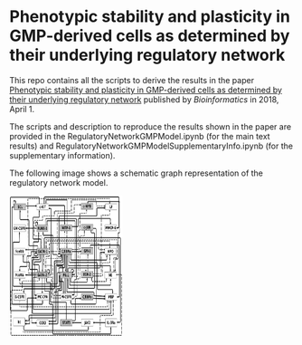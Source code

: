# Phenotypic stability and plasticity in GMP-derived cells as determined by their underlying regulatory network 

This repo contains all the scripts to derive the results 
in the paper <a href="https://www.ncbi.nlm.nih.gov/pubmed/29186334">
Phenotypic stability and plasticity in GMP-derived cells as 
determined by their underlying regulatory network</a> published
by <i>Bioinformatics</i> in 2018, April 1. 

The scripts and description to reproduce the results shown in
the paper are provided in the RegulatoryNetworkGMPModel.ipynb 
(for the main text results) and RegulatoryNetworkGMPModelSupplementaryInfo.ipynb 
(for the supplementary information).


The following image shows a schematic graph representation
of the regulatory network model.

<img src="figures/networkExtended.jpg" style="width:200px;height:250px;">


